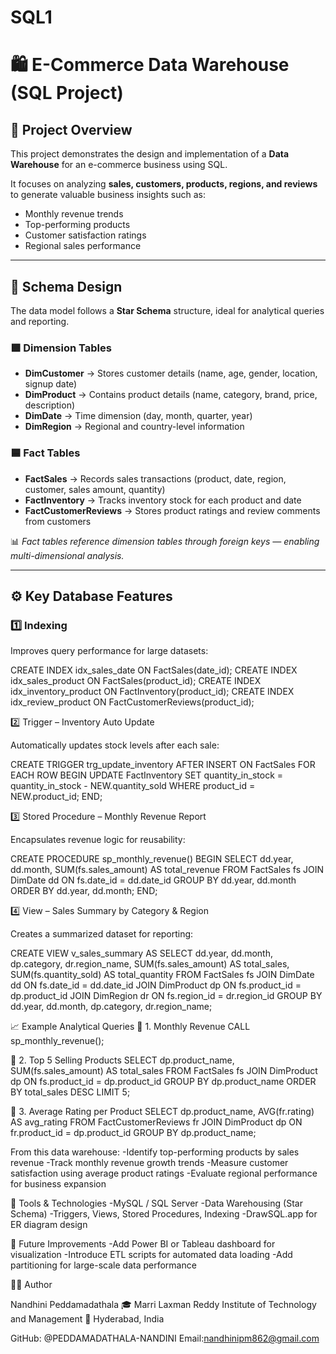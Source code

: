 # SQL1
# 🛍️ E-Commerce Data Warehouse (SQL Project)

## 📘 Project Overview
This project demonstrates the design and implementation of a **Data Warehouse** for an e-commerce business using SQL.

It focuses on analyzing **sales, customers, products, regions, and reviews** to generate valuable business insights such as:
- Monthly revenue trends
- Top-performing products
- Customer satisfaction ratings
- Regional sales performance

---

## 🧱 Schema Design
The data model follows a **Star Schema** structure, ideal for analytical queries and reporting.

### 🟩 Dimension Tables
- **DimCustomer** → Stores customer details (name, age, gender, location, signup date)  
- **DimProduct** → Contains product details (name, category, brand, price, description)  
- **DimDate** → Time dimension (day, month, quarter, year)  
- **DimRegion** → Regional and country-level information  

### 🟦 Fact Tables
- **FactSales** → Records sales transactions (product, date, region, customer, sales amount, quantity)  
- **FactInventory** → Tracks inventory stock for each product and date  
- **FactCustomerReviews** → Stores product ratings and review comments from customers  

📊 *Fact tables reference dimension tables through foreign keys — enabling multi-dimensional analysis.*

---

## ⚙️ Key Database Features

### 1️⃣ Indexing
Improves query performance for large datasets:

CREATE INDEX idx_sales_date ON FactSales(date_id);
CREATE INDEX idx_sales_product ON FactSales(product_id);
CREATE INDEX idx_inventory_product ON FactInventory(product_id);
CREATE INDEX idx_review_product ON FactCustomerReviews(product_id);

2️⃣ Trigger – Inventory Auto Update

Automatically updates stock levels after each sale:

CREATE TRIGGER trg_update_inventory
AFTER INSERT ON FactSales
FOR EACH ROW
BEGIN
    UPDATE FactInventory
    SET quantity_in_stock = quantity_in_stock - NEW.quantity_sold
    WHERE product_id = NEW.product_id;
END;

3️⃣ Stored Procedure – Monthly Revenue Report

Encapsulates revenue logic for reusability:

CREATE PROCEDURE sp_monthly_revenue()
BEGIN
    SELECT 
        dd.year,
        dd.month,
        SUM(fs.sales_amount) AS total_revenue
    FROM FactSales fs
    JOIN DimDate dd ON fs.date_id = dd.date_id
    GROUP BY dd.year, dd.month
    ORDER BY dd.year, dd.month;
END;

4️⃣ View – Sales Summary by Category & Region

Creates a summarized dataset for reporting:

CREATE VIEW v_sales_summary AS
SELECT 
    dd.year,
    dd.month,
    dp.category,
    dr.region_name,
    SUM(fs.sales_amount) AS total_sales,
    SUM(fs.quantity_sold) AS total_quantity
FROM FactSales fs
JOIN DimDate dd ON fs.date_id = dd.date_id
JOIN DimProduct dp ON fs.product_id = dp.product_id
JOIN DimRegion dr ON fs.region_id = dr.region_id
GROUP BY dd.year, dd.month, dp.category, dr.region_name;

📈 Example Analytical Queries
🔹 1. Monthly Revenue
CALL sp_monthly_revenue();

🔹 2. Top 5 Selling Products
SELECT dp.product_name, SUM(fs.sales_amount) AS total_sales
FROM FactSales fs
JOIN DimProduct dp ON fs.product_id = dp.product_id
GROUP BY dp.product_name
ORDER BY total_sales DESC
LIMIT 5;

🔹 3. Average Rating per Product
SELECT dp.product_name, AVG(fr.rating) AS avg_rating
FROM FactCustomerReviews fr
JOIN DimProduct dp ON fr.product_id = dp.product_id
GROUP BY dp.product_name;



From this data warehouse:
-Identify top-performing products by sales revenue
-Track monthly revenue growth trends
-Measure customer satisfaction using average product ratings
-Evaluate regional performance for business expansion

🧰 Tools & Technologies
-MySQL / SQL Server
-Data Warehousing (Star Schema)
-Triggers, Views, Stored Procedures, Indexing
-DrawSQL.app for ER diagram design

🧩 Future Improvements
-Add Power BI or Tableau dashboard for visualization
-Introduce ETL scripts for automated data loading
-Add partitioning for large-scale data performance

👩‍💻 Author

Nandhini Peddamadathala
🎓 Marri Laxman Reddy Institute of Technology and Management
📍 Hyderabad, India

GitHub: @PEDDAMADATHALA-NANDINI
Email:nandhinipm862@gmail.com
